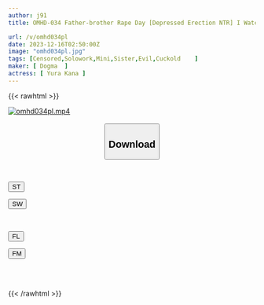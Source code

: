 ```yaml
---
author: j91
title: OMHD-034 Father-brother Rape Day [Depressed Erection NTR] I Watch My Younger Sister Being Raped In Front Of My Eyes For The Sake Of Living. Maybe Yura

url: /v/omhd034pl
date: 2023-12-16T02:50:00Z
image: "omhd034pl.jpg"
tags: [Censored,Solowork,Mini,Sister,Evil,Cuckold	 ]
maker: [ Dogma  ]
actress: [ Yura Kana ]
---
```



{{< rawhtml >}}

<div class="video" data-videoid="RW9z40y14lcj24">
    <a href="javascript:;">
        <img src="/v/omhd034pl/omhd034pl.jpg" width="WIDTH" height="HEIGHT" alt="omhd034pl.mp4" loading="lazy">
    </a>
</div>

<script type="text/javascript" src="https://j91.asia/asset/on-demand-st.js"></script>

<br>
  <link rel="stylesheet" href="https://j91.asia/asset/bs5.css">
  
  <center>
  <button class="btn btn-primary" type="button" data-bs-toggle="collapse" data-bs-target=".multi-collapse" aria-expanded="false" aria-controls="multiCollapseExample1 multiCollapseExample2"><h2>Download</h2></button></center>
</p>
<div class="row">
  <div class="col">
    <div class="collapse multi-collapse" id="multiCollapseExample1">
      <div class="card card-body">
	      	      <br>
<div class="buttons">  
<p><a href="https://streamtape.to/v/RW9z40y14lcj24" target="_blank"><button class="btn-hover color-3"><i class="fa fa-download"></i> ST</button></a></p>
<p><a href="https://flaswish.com/bjr2r1ah41jq" target="_blank"><button class="btn-hover color-2"><i class="fa fa-download"></i> SW</button></a></p></div>
    </div>
  </div>
</div>
  <div class="col">
    <div class="collapse multi-collapse" id="multiCollapseExample2">
      <div class="card card-body">
	      <br>
<div class="buttons">
<p><a href="javascript:;" target="_blank"><button class="btn-hover color-9"><i class="fa fa-download"></i> FL</button></a></p>
<p><a href="javascript:;" target="_blank"><button class="btn-hover color-8"><i class="fa fa-download"></i> FM</button></a></p></div>
<br><br>
      </div>
    </div>
  </div>
</div>

{{< /rawhtml >}}